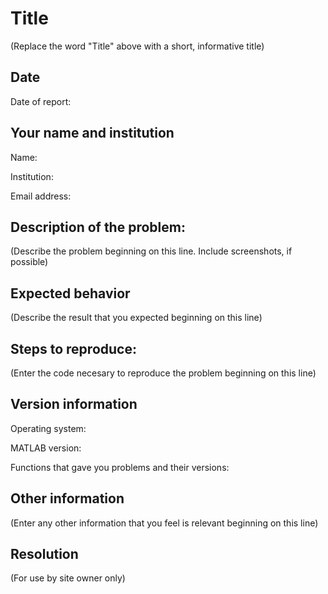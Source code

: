# Title
(Replace the word "Title" above with a short, informative title)

## Date
Date of report:

## Your name and institution
Name:

Institution:

Email address:

## Description of the problem:
(Describe the problem beginning on this line.  Include screenshots, if possible)

## Expected behavior
(Describe the result that you expected beginning on this line)

## Steps to reproduce:
(Enter the code necesary to reproduce the problem beginning on this line)

## Version information
Operating system:

MATLAB version:

Functions that gave you problems and their versions:

## Other information
(Enter any other information that you feel is relevant beginning on this line)

## Resolution
(For use by site owner only)
